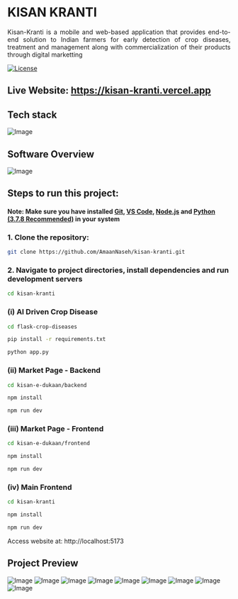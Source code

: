 # KISAN KRANTI

<p align="justify">
Kisan-Kranti is a mobile and web-based application that provides end-to-end solution to Indian farmers for early detection
of crop diseases, treatment and management along with commercialization of their products through digital marketting
</p>

<a href="https://creativecommons.org/licenses/by-nc/4.0/" target="_blank" >![License](https://img.shields.io/badge/License-Creative%20Commons%20BY--NC%204.0-brightgreen) </a>

## Live Website: https://kisan-kranti.vercel.app

## Tech stack

![Image](https://github.com/user-attachments/assets/c01aa50d-dce4-4d64-a998-6091468a181b)

## Software Overview

![Image](https://github.com/user-attachments/assets/c3155d79-deb4-41e1-bf48-b9180291de48)

## Steps to run this project:

#### Note: Make sure you have installed <a href="https://git-scm.com/downloads">Git</a>, <a href="https://code.visualstudio.com/download">VS Code</a>, <a href="https://nodejs.org/en/download">Node.js</a> and <a href="https://www.python.org/downloads/release/python-378/">Python (3.7.8 Recommended)</a> in your system

### 1. Clone the repository:

```bash
git clone https://github.com/AmaanNaseh/kisan-kranti.git
```

### 2. Navigate to project directories, install dependencies and run development servers

```bash
cd kisan-kranti
```

### (i) AI Driven Crop Disease

```bash
cd flask-crop-diseases
```

```bash
pip install -r requirements.txt
```

```bash
python app.py
```

### (ii) Market Page - Backend

```bash
cd kisan-e-dukaan/backend
```

```bash
npm install
```

```bash
npm run dev
```

### (iii) Market Page - Frontend

```bash
cd kisan-e-dukaan/frontend
```

```bash
npm install
```

```bash
npm run dev
```

### (iv) Main Frontend

```bash
cd kisan-kranti
```

```bash
npm install
```

```bash
npm run dev
```

Access website at: http://localhost:5173

## Project Preview

![Image](https://github.com/user-attachments/assets/d375aa63-dd28-4a6a-a84c-8c645932ff43)
![Image](https://github.com/user-attachments/assets/2465b3ef-5dbc-446c-b0b5-bde5507d810e)
![Image](https://github.com/user-attachments/assets/5d7a0a37-b5d3-461c-86aa-b05925973465)
![Image](https://github.com/user-attachments/assets/90c82b0a-f9d1-4778-b8cc-16b6c59059af)
![Image](https://github.com/user-attachments/assets/081b100f-682c-4641-bfce-48d33927f864)
![Image](https://github.com/user-attachments/assets/43aa1865-239f-4031-af1e-ed4c4dcfe675)
![Image](https://github.com/user-attachments/assets/afb2568a-21e2-42ad-8326-638533aa5d73)
![Image](https://github.com/user-attachments/assets/55e380ab-bb28-4e04-8979-9eb48cb9a5b4)
![Image](https://github.com/user-attachments/assets/ab5e0371-24c3-4258-bfdb-3c44f255840a)
